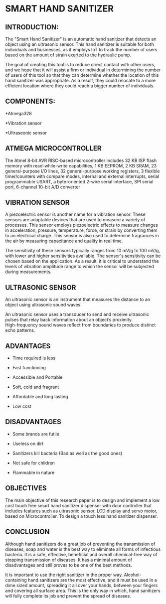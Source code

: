 # **SMART HAND SANITIZER**

## INTRODUCTION:

The "Smart Hand Sanitizer" is an automatic hand sanitizer that detects an object using an ultrasonic sensor. This hand sanitizer is suitable for both individuals and businesses, as it employs IoT to track the number of users based on the amount of strain exerted to the hydraulic pump.
     
The goal of creating this tool is to reduce direct contact with other users, and we hope that it will assist a firm or individual in determining the number of users of this tool so that they can determine whether the location of this hand sanitizer was appropriate. As a result, they could relocate to a more efficient location where they could reach a bigger number of individuals.
     
## COMPONENTS:

  *Atmega328
  
  *Vibration sensor
  
  *Ultraseonic sensor
  
  
## ATMEGA MICROCONTROLLER 
   
The Atmel 8-bit AVR RISC-based microcontroller includes 32 KB ISP flash memory with read-while-write capabilities, 1 KB EEPROM, 2 KB SRAM, 23 general-purpose I/O lines, 32 general-purpose working registers, 3 flexible timer/counters with compare modes, internal and external interrupts, serial programmable USART, a byte-oriented 2-wire serial interface, SPI serial port, 6-channel 10-bit A/D converter
      
## VIBRATION SENSOR 
 
A piezoelectric sensor is another name for a vibration sensor. These sensors are adaptable devices that are used to measure a variety of processes. This sensor employs piezoelectric effects to measure changes in acceleration, pressure, temperature, force, or strain by converting them to an electrical charge. This sensor is also used to determine fragrances in the air by measuring capacitance and quality in real time.

The sensitivity of these sensors typically ranges from 10 mV/g to 100 mV/g, with lower and higher sensitivities available. The sensor's sensitivity can be chosen based on the application. As a result, it is critical to understand the levels of vibration amplitude range to which the sensor will be subjected during measurements.
      
## ULTRASONIC SENSOR 

An ultrasonic sensor is an instrument that measures the distance to an object using ultrasonic sound waves.

An ultrasonic sensor uses a transducer to send and receive ultrasonic pulses that relay back information about an object’s proximity.  
High-frequency sound waves reflect from boundaries to produce distinct echo patterns.

## ADVANTAGES 

  * Time required is less

  * Fast functioning
  
  * Accessible and Portable

  * Soft, cold and fragrant

  * Affordable and long lasting

  * Low cost 

## DISADVANTAGES 

  * Some brands are futile

  * Useless on dirt

  * Sanitizers kill bacteria (Bad as well as the good ones) 

  * Not safe for children

  * Flammable in nature 
  
## OBJECTIVES 

The main objective of this research paper is to design and implement a low cost touch free smart hand sanitizer dispenser with door controller that includes features such as ultrasonic sensor, LCD display and servo motor, based on Microcontroller. To design a touch less hand sanitizer dispenser. 
  
## CONCLUSION 

Although hand sanitizers do a great job of preventing the transmission of diseases, soap and water is the best way to eliminate  all forms of infectious bacteria.  It is a safe, effective, beneficial and overall chemical-free way of stopping transmission of diseases. It has a minimal amount of disadvantages and still proves to be one of the best methods.  

It is important  to use the right sanitizer in the proper way.  Alcohol-containing hand  sanitizers are the most effective, and it must be used in a dime sized amount, spreading it all over your hands, between your fingers and covering all surface area.  This is the only way in which, hand sanitizers will fully complete its job and prevent the spread of diseases. 

